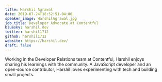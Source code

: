 ```yaml
---
title: Harshil Agrawal
date: 2019-07-24T18:52:51-04:00
speaker_image: HarshilAgrawal.jpg
job_title: Developer Advocate at Contentful
bluesky: harshil.dev
twitter: harshil1712
github: harshil1712
website: https://harshil.dev/
draft: false
---
```


Working in the Developer Relations team at Contentful, Harshil enjoys sharing his learnings with the community. A JavaScript developer and an open-source contributor, Harshil loves experimenting with tech and building small projects.
